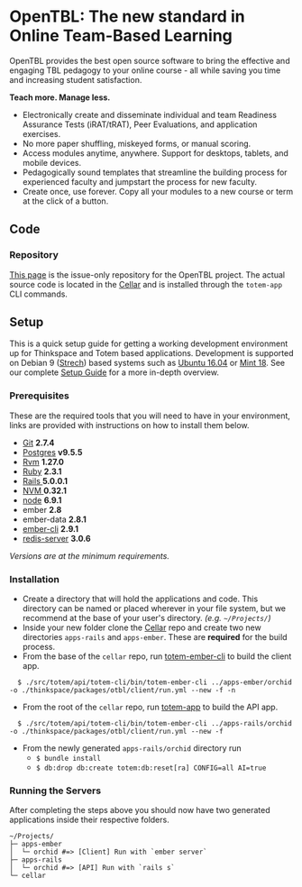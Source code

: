 # OpenTBL: The new standard in Online Team-Based Learning
OpenTBL provides the best open source software to bring the effective and engaging TBL pedagogy to your online course - all while saving you time and increasing student satisfaction.

**Teach more. Manage less.**
 * Electronically create and disseminate individual and team Readiness Assurance Tests (iRAT/tRAT), Peer Evaluations, and application exercises. 
 * No more paper shuffling, miskeyed forms, or manual scoring.
 * Access modules anytime, anywhere. Support for desktops, tablets, and mobile devices.
 * Pedagogically sound templates that streamline the building process for experienced faculty and jumpstart the process for new faculty.
 * Create once, use forever. Copy all your modules to a new course or term at the click of a button.
 
## Code
### Repository
[This page](https://github.com/sixthedge/opentbl/) is the issue-only repository for the OpenTBL project.  The actual source code is located in the [Cellar](https://github.com/sixthedge/cellar/) and is installed through the `totem-app` CLI commands.

## Setup
This is a quick setup guide for getting a working development environment up for Thinkspace and Totem based applications. Development is supported on Debian 9 ([Strech](https://wiki.debian.org/DebianStretch)) based systems such as [Ubuntu 16.04](http://releases.ubuntu.com/16.04/) or [Mint 18](https://www.linuxmint.com/release.php?id=27). See our complete [Setup Guide](http://totem-docs.herokuapp.com/1.0.1/setup/environment) for a more in-depth overview.

### Prerequisites
These are the required tools that you will need to have in your environment, links are provided with instructions on how to install them below.

- [Git](http://totem-docs.herokuapp.com/1.0.1/setup/environment#install-git) **2.7.4**
- [Postgres](http://totem-docs.herokuapp.com/1.0.1/setup/environment#install-postgresql) **v9.5.5**
- [Rvm](http://totem-docs.herokuapp.com/1.0.1/setup/environment#install-rvm) **1.27.0** 
- [Ruby](http://totem-docs.herokuapp.com/1.0.1/setup/environment#install-ruby) **2.3.1**
- [Rails ](http://totem-docs.herokuapp.com/1.0.1/setup/environment#install-rails-5) **5.0.0.1**
- [NVM ](http://totem-docs.herokuapp.com/1.0.1/setup/environment#install-nvm) **0.32.1**
- [node](http://totem-docs.herokuapp.com/1.0.1/setup/environment#install-node) **6.9.1**
- ember **2.8**
- ember-data **2.8.1**
- [ember-cli](http://totem-docs.herokuapp.com/1.0.1/setup/environment#install-ember-cli-bower) **2.9.1**
- [redis-server](http://totem-docs.herokuapp.com/1.0.1/setup/environment#install-redis) **3.0.6**

_Versions are at the minimum requirements._

### Installation
- Create a directory that will hold the applications and code. This directory can be named or placed wherever in your file system, but we recommend at the base of your user's directory. _(e.g. `~/Projects/`)_
- Inside your new folder clone the [Cellar](https://github.com/sixthedge/cellar) repo and create two new directories `apps-rails` and `apps-ember`. These are **required** for the build process.
- From the base of the `cellar` repo, run [totem-ember-cli](https://github.com/sixthedge/cellar/blob/master/src/totem/api/totem-cli/lib/totem/cli/totem_ember.rb) to build the client app.
```
  $ ./src/totem/api/totem-cli/bin/totem-ember-cli ../apps-ember/orchid -o ./thinkspace/packages/otbl/client/run.yml --new -f -n
```
- From the root of the `cellar` repo, run [totem-app](https://github.com/sixthedge/cellar/blob/master/src/totem/api/totem-cli/lib/totem/cli/totem_app.rb) to build the API app.
```
  $ ./src/totem/api/totem-cli/bin/totem-ember-cli ../apps-rails/orchid -o ./thinkspace/packages/otbl/client/run.yml --new -f
```
- From the newly generated `apps-rails/orchid` directory run 
  - `$ bundle install` 
  - `$ db:drop db:create totem:db:reset[ra] CONFIG=all AI=true`

### Running the Servers
After completing the steps above you should now have two generated applications inside their respective folders.
```
~/Projects/
├─ apps-ember
│  └─ orchid #=> [Client] Run with `ember server`
├─ apps-rails
│  └─ orchid #=> [API] Run with `rails s`
└─ cellar
```

